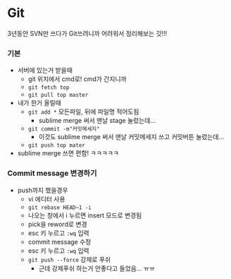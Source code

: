 # Git
3년동안 SVN만 쓰다가 Git쓰려니까 어려워서 정리해보는 깃!!!

### 기본
  - 서버에 있는거 받을때
    - git 위치에서 cmd로! cmd가 간지니까
    - `git fetch top`
    - `git pull top master`    
  - 내가 한거 올릴때
    - `git add *` 모든파일, 뒤에 파일명 적어도됨
      - sublime merge 써서 맨날 stage 눌렀는데...
    - `git commit -m"커밋메세지"`
      - 이것도 sublime merge 써서 맨날 커밋메세지 쓰고 커밋버튼 눌렀는데...
    - `git push top mater`  
  - sublime merge 쓰면 편함! ㅋㅋㅋㅋㅋ    

### Commit message 변경하기
  - push까지 했을경우
    - vi 에디터 사용
    - `git rebase HEAD~1 -i`
    - 나오는 창에서 i 누르면 insert 모드로 변경됨
    - pick을 reword로 변경
    - esc 키 누르고 `:wq` 입력
    - commit message 수정
    - esc 키 누르고 `:wq` 입력
    - `git push --force` 강제로 푸쉬
      - 근데 강제푸쉬 하는거 안좋다고 들었음... ㅠㅠ


